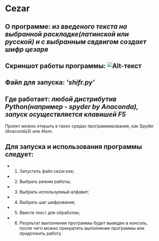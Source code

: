 # **Cezar**
## **О программе:** *из введеного текста на выбранной раскладке(латинской или русской) и с выбранным свдвигом создает шифр цезаря*
## **Скриншот работы программы:** ![Alt-текст](https://i.ibb.co/bHsh8Q4/25-10-2020-161609.jpg "работа программы")
## **Файл для запуска:** *'shifr.py'*
## **Где работает:** *любой дистрибутив Python(например - spyder by Anaconda), запуск осуществляется клавишей F5*
Проект можно открыть в таких средах программирования, как Spyder (Anaconda3) или Atom. 

## **Для запуска и использования программы следует:**
- 1. Запустить файл cеzar.exe;
- 2. Выбрать режим работы;
- 3. Выбрать используемый алфавит;
- 4. Выбрать шаг шифрования;
- 5. Ввести текст для обработки;
- 6. Результат выполнения программы будет выведен в консоль, после чего можно прекратить выполнение программы или продолжить работу.
